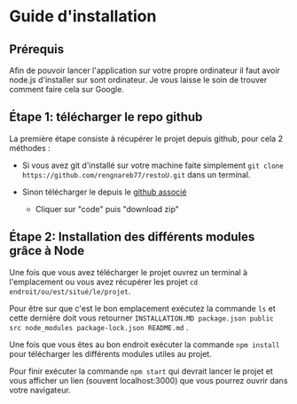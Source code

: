# Guide d'installation

## Prérequis

Afin de pouvoir lancer l'application sur votre propre ordinateur il faut avoir node.js d'installer sur sont ordinateur. Je vous laisse le soin de trouver comment faire cela sur Google.

## Étape 1: télécharger le repo github

La première étape consiste à récupérer le projet depuis github, pour cela 2 méthodes :

- Si vous avez git d'installé sur votre machine faite simplement `git clone https://github.com/rengnareb77/restoU.git` dans un terminal.

- Sinon télécharger le depuis le [github associé](https://github.com/rengnareb77/restoU)
  
  - Cliquer sur "code" puis "download zip" 

## Étape 2: Installation des différents modules grâce à Node

Une fois que vous avez télécharger le projet ouvrez un terminal à l'emplacement ou vous avez récupérer les projet `cd endroit/ou/est/situé/le/projet`. 

Pour être sur que c'est le bon emplacement exécutez la commande `ls` et cette dernière doit vous retourner `INSTALLATION.MD package.json public src node_modules package-lock.json README.md` .

Une fois que vous êtes au bon endroit exécuter la commande `npm install` pour télécharger les différents modules utiles au projet.

Pour finir exécuter la commande `npm start` qui devrait lancer le projet et vous afficher un lien (souvent localhost:3000) que vous pourrez ouvrir dans votre navigateur.
